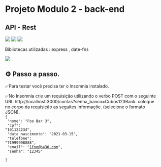 
# Projeto Modulo 2 - back-end
## API - Rest

![](https://img.shields.io/badge/JavaScript-323330?style=for-the-badge&logo=javascript&logoColor=F7DF1E)
![](https://img.shields.io/badge/Node%20js-339933?style=for-the-badge&logo=nodedotjs&logoColor=white)
![](https://img.shields.io/badge/npm-CB3837?style=for-the-badge&logo=npm&logoColor=white)

Bibliotecas utilizadas : express , date-fns

![](https://img.shields.io/badge/Express%20js-000000?style=for-the-badge&logo=express&logoColor=white)

## ⚙️ Passo a passo.

✅Para testar você precisa ter o Insomnia instalado.

✅No Insomnia crie um requisição utilizando o verbo POST com o seguinte URL http://localhost:3000/contas?senha_banco=Cubos123Bank.
 coloque no corpo da requisição as seguites informaçõe. (selecione o formato JSON).<br>
 <code>{<br>
 "nome": "Foo Bar 3", <br>
 "cpf": "101122234",<br>
 "data_nascimento": "2021-03-15",<br>
 "telefone": "71999998888",<br>
 "email": "1foo@b430.com",<br>
 "senha": "12345"<br>
}<br></code>


 

